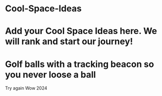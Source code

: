 # Cool-Space-Ideas

# Add your Cool Space Ideas here.  We will rank and start our journey!

#  Golf balls with a tracking beacon so you never loose a ball

Try again
Wow 2024

